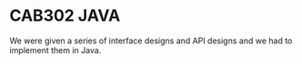 # CAB302 JAVA #

We were given a series of interface designs and API designs and we had to implement them in Java.
